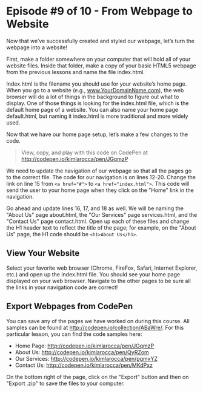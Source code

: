 # Episode #9 of 10 - From Webpage to Website

Now that we’ve successfully created and styled our webpage, let’s turn the webpage into a website!

First, make a folder somewhere on your computer that will hold all of your website files. Inside that folder, make a copy of your basic HTML5 webpage from the previous lessons and name the file index.html.

Index.html is the filename you should use for your website’s home page. When you go to a website (e.g., www.YourDomainName.com), the web browser will do a lot of things in the background to figure out what to display. One of those things is looking for the index.html file, which is the default home page of a website. You can also name your home page default.html, but naming it index.html is more traditional and more widely used.

Now that we have our home page setup, let’s make a few changes to the code.

> View, copy, and play with this code on CodePen at http://codepen.io/kimlarocca/pen/JGqmzP

We need to update the navigation of our webpage so that all the pages go to the correct file. The code for our navigation is on lines 12-20. Change the link on line 15 from `<a href="#">` to `<a href="index.html">`. This code will send the user to your home page when they click on the "Home" link in the navigation.

Go ahead and update lines 16, 17, and 18 as well. We will be naming the "About Us" page about.html, the "Our Services" page services.html, and the "Contact Us" page contact.html. Open up each of these files and change the H1 header text to reflect the title of the page; for example, on the "About Us" page, the H1 code should be `<h1>About Us</h1>`.

## View Your Website

Select your favorite web browser (Chrome, FireFox, Safari, Internet Explorer, etc.) and open up the index.html file. You should see your home page displayed on your web browser. Navigate to the other pages to be sure all the links in your navigation code are correct!

## Export Webpages from CodePen

You can save any of the pages we have worked on during this course. All samples can be found at http://codepen.io/collection/ABaWre/. For this particular lesson, you can find the code samples here:

- Home Page: http://codepen.io/kimlarocca/pen/JGqmzP
- About Us: http://codepen.io/kimlarocca/pen/QyRZom
- Our Services: http://codepen.io/kimlarocca/pen/pgmxYZ
- Contact Us: http://codepen.io/kimlarocca/pen/MKdPxz

On the bottom right of the page, click on the "Export" button and then on "Export .zip" to save the files to your computer.
